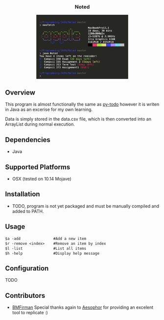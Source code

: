 
<div align="center">
<h3>Noted</h3>
<img src="Noted.png" width="300px">

</div>

## Overview
This program is almost functionally the same as [py-todo](https://github.com/aesophor/py-todo/) however it is writen in Java
as an excerise for my own learning.

Data is simply stored in the data.csv file, which is then converted into an ArrayList during normal execution.


## Dependencies
* Java

## Supported Platforms
* OSX (tested on 10.14 Mojave)

## Installation
* TODO, program is not yet packaged and must be manually compiled and added to PATH.

## Usage
```
$a -add               #Add a new item
$r -remove <index>    #Remove an item by index
$l -list              #List all items
$h -help              #Display help message
```

## Configuration
TODO

## Contributors
* [BMFirman](https://github.com/BMFirman/)
Special thanks again to [Aesophor](https://github.com/aesophor/) for providing an excelent tool to replicate :) 